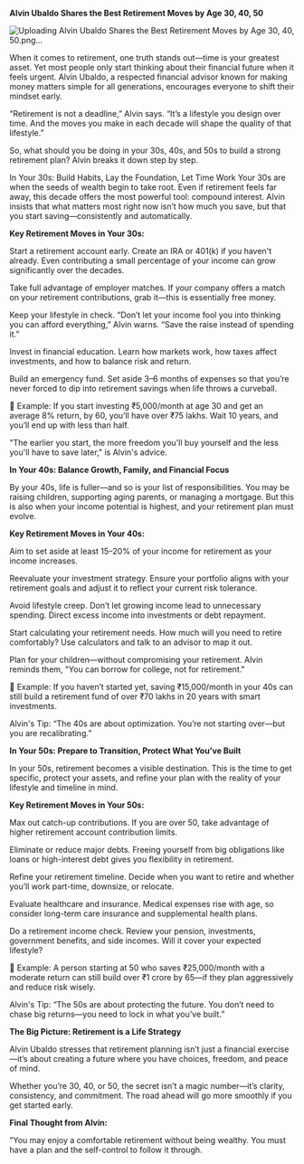 **Alvin Ubaldo Shares the Best Retirement Moves by Age 30, 40, 50**

![Uploading Alvin Ubaldo Shares the Best Retirement Moves by Age 30, 40, 50.png…]()

When it comes to retirement, one truth stands out—time is your greatest asset. Yet most people only start thinking about their financial future when it feels urgent. Alvin Ubaldo, a respected financial advisor known for making money matters simple for all generations, encourages everyone to shift their mindset early.

“Retirement is not a deadline,” Alvin says. “It’s a lifestyle you design over time. And the moves you make in each decade will shape the quality of that lifestyle.”

So, what should you be doing in your 30s, 40s, and 50s to build a strong retirement plan? Alvin breaks it down step by step.

In Your 30s: Build Habits, Lay the Foundation, Let Time Work
Your 30s are when the seeds of wealth begin to take root. Even if retirement feels far away, this decade offers the most powerful tool: compound interest. Alvin insists that what matters most right now isn’t how much you save, but that you start saving—consistently and automatically.

**Key Retirement Moves in Your 30s:**

Start a retirement account early. Create an IRA or 401(k) if you haven't already. Even contributing a small percentage of your income can grow significantly over the decades.

Take full advantage of employer matches. If your company offers a match on your retirement contributions, grab it—this is essentially free money.

Keep your lifestyle in check. “Don’t let your income fool you into thinking you can afford everything,” Alvin warns. “Save the raise instead of spending it.”

Invest in financial education. Learn how markets work, how taxes affect investments, and how to balance risk and return.

Build an emergency fund. Set aside 3–6 months of expenses so that you’re never forced to dip into retirement savings when life throws a curveball.

📝 Example: If you start investing ₹5,000/month at age 30 and get an average 8% return, by 60, you’ll have over ₹75 lakhs. Wait 10 years, and you’ll end up with less than half.

"The earlier you start, the more freedom you'll buy yourself and the less you'll have to save later," is Alvin's advice.

**In Your 40s: Balance Growth, Family, and Financial Focus**

By your 40s, life is fuller—and so is your list of responsibilities. You may be raising children, supporting aging parents, or managing a mortgage. But this is also when your income potential is highest, and your retirement plan must evolve.

**Key Retirement Moves in Your 40s:**

Aim to set aside at least 15–20% of your income for retirement as your income increases.

Reevaluate your investment strategy. Ensure your portfolio aligns with your retirement goals and adjust it to reflect your current risk tolerance.

Avoid lifestyle creep. Don’t let growing income lead to unnecessary spending. Direct excess income into investments or debt repayment.

Start calculating your retirement needs. How much will you need to retire comfortably? Use calculators and talk to an advisor to map it out.

Plan for your children—without compromising your retirement. Alvin reminds them, "You can borrow for college, not for retirement."

📝 Example: If you haven’t started yet, saving ₹15,000/month in your 40s can still build a retirement fund of over ₹70 lakhs in 20 years with smart investments.

Alvin's Tip: “The 40s are about optimization. You’re not starting over—but you are recalibrating.”

**In Your 50s: Prepare to Transition, Protect What You’ve Built**

In your 50s, retirement becomes a visible destination. This is the time to get specific, protect your assets, and refine your plan with the reality of your lifestyle and timeline in mind.

**Key Retirement Moves in Your 50s:**

Max out catch-up contributions. If you are over 50, take advantage of higher retirement account contribution limits.

Eliminate or reduce major debts. Freeing yourself from big obligations like loans or high-interest debt gives you flexibility in retirement.

Refine your retirement timeline. Decide when you want to retire and whether you’ll work part-time, downsize, or relocate.

Evaluate healthcare and insurance. Medical expenses rise with age, so consider long-term care insurance and supplemental health plans.

Do a retirement income check. Review your pension, investments, government benefits, and side incomes. Will it cover your expected lifestyle?

📝 Example: A person starting at 50 who saves ₹25,000/month with a moderate return can still build over ₹1 crore by 65—if they plan aggressively and reduce risk wisely.

Alvin's Tip: “The 50s are about protecting the future. You don’t need to chase big returns—you need to lock in what you’ve built.”

**The Big Picture: Retirement is a Life Strategy**

Alvin Ubaldo stresses that retirement planning isn’t just a financial exercise—it’s about creating a future where you have choices, freedom, and peace of mind.

Whether you’re 30, 40, or 50, the secret isn’t a magic number—it’s clarity, consistency, and commitment. The road ahead will go more smoothly if you get started early.

**Final Thought from Alvin:**

"You may enjoy a comfortable retirement without being wealthy. You must have a plan and the self-control to follow it through.
